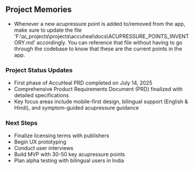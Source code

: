 ## Project Memories

* Whenever a new acupressure point is added to/removed from the app, make sure to update the file 'F:\ai_projects\projects\accuheal\docs\ACUPRESSURE_POINTS_INVENTORY.md' accordingly. You can reference that file without having to go through the codebase to know that these are the current points in the app.

### Project Status Updates
* First phase of AccuHeal PRD completed on July 14, 2025
* Comprehensive Product Requirements Document (PRD) finalized with detailed specifications
* Key focus areas include mobile-first design, bilingual support (English & Hindi), and symptom-guided acupressure guidance

### Next Steps
* Finalize licensing terms with publishers
* Begin UX prototyping
* Conduct user interviews
* Build MVP with 30-50 key acupressure points
* Plan alpha testing with bilingual users in India